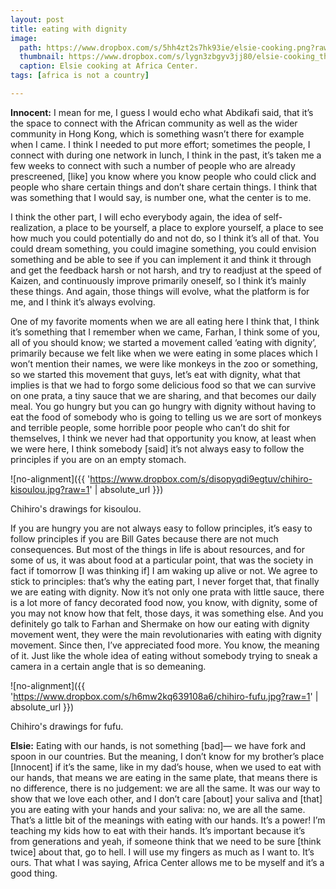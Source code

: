 ```yaml
---
layout: post
title: eating with dignity
image:
  path: https://www.dropbox.com/s/5hh4zt2s7hk93ie/elsie-cooking.png?raw=1
  thumbnail: https://www.dropbox.com/s/lygn3zbgyv3jj80/elsie-cooking_thumbnail.png?raw=1
  caption: Elsie cooking at Africa Center.
tags: [africa is not a country]

---
```


**Innocent:** I mean for me, I guess I would echo what Abdikafi said, that it’s the space to connect with the African community as well as the wider community in Hong Kong, which is something wasn’t there for example when I came. I think I needed to put more effort; sometimes the people, I connect with during one network in lunch, I think in the past, it’s taken me a few weeks to connect with such a number of people who are already prescreened, [like] you know where you know people who could click and people who share certain things and don’t share certain things. I think that was something that I would say, is number one, what the center is to me.

I think the other part, I will echo everybody again, the idea of self-realization, a place to be yourself, a place to explore yourself, a place to see how much you could potentially do and not do, so I think it’s all of that. You could dream something, you could imagine something, you could envision something and be able to see if you can implement it and think it through and get the feedback harsh or not harsh, and try to readjust at the speed of Kaizen, and continuously improve primarily oneself, so I think it’s mainly these things. And again, those things will evolve, what the platform is for me, and I think it’s always evolving. 

One of my favorite moments when we are all eating here I think that, I think it’s something that I remember when we came, Farhan, I think some of you, all of you should know; we started a movement called ‘eating with dignity’, primarily because we felt like when we were eating in some places which I won’t mention their names, we were like monkeys in the zoo or something, so we started this movement that guys, let’s eat with dignity, what that implies is that we had to forgo some delicious food so that we can survive on one prata, a tiny sauce that we are sharing, and that becomes our daily meal. You go hungry but you can go hungry with dignity without having to eat the food of somebody who is going to telling us we are sort of monkeys and terrible people, some horrible poor people who can’t do shit for themselves, I think we never had that opportunity you know, at least when we were here, I think somebody [said] it’s not always easy to follow the principles if you are on an empty stomach. 

![no-alignment]({{ 'https://www.dropbox.com/s/disopyqdi9egtuv/chihiro-kisoulou.jpg?raw=1' | absolute_url }})
  <figcaption>Chihiro's drawings for kisoulou.</figcaption>


If you are hungry you are not always easy to follow principles, it’s easy to follow principles if you are Bill Gates because there are not much consequences. But most of the things in life is about resources, and for some of us, it was about food at a particular point, that was the society in fact if tomorrow [I was thinking if] I am waking up alive or not. We agree to stick to principles: that’s why the eating part, I never forget that, that finally we are eating with dignity. Now it’s not only one prata with little sauce, there is a lot more of fancy decorated food now, you know, with dignity, some of you may not know how that felt, those days, it was something else. And you definitely go talk to Farhan and Shermake on how our eating with dignity movement went, they were the main revolutionaries with eating with dignity movement. Since then, I’ve appreciated food more. You know, the meaning of it. Just like the whole idea of eating without somebody trying to sneak a camera in a certain angle that is so demeaning. 

![no-alignment]({{ 'https://www.dropbox.com/s/h6mw2kq639108a6/chihiro-fufu.jpg?raw=1' | absolute_url }})
  <figcaption>Chihiro's drawings for fufu.</figcaption>


**Elsie:** Eating with our hands, is not something [bad]— we have fork and spoon in our countries. But the meaning, I don’t know for my brother’s place [Innocent] if it’s the same, like in my dad’s house, when we used to eat with our hands, that means we are eating in the same plate, that means there is no difference, there is no judgement: we are all the same. It was our way to show that we love each other, and I don’t care [about] your saliva and [that] you are eating with your hands and your saliva: no, we are all the same. That’s a little bit of the meanings with eating with our hands. It’s a power! I’m teaching my kids how to eat with their hands. It’s important because it’s from generations and yeah, if someone think that we need to be sure [think twice] about that, go to hell. I will use my fingers as much as I want to. It’s ours. That what I was saying, Africa Center allows me to be myself and it’s a good thing. 


